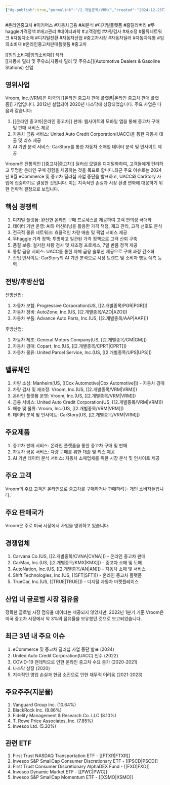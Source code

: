 ```yaml
---
{"dg-publish":true,"permalink":"/2.개별종목/VRM/","created":"2024-12-25T21:16:24.236+09:00","updated":"2025-07-29T21:37:05.360+09:00"}
---
```


#온라인중고차 #이커머스 #자동차금융 #AI분석 #디지털플랫폼 #홈딜리버리 #무haggle가격정책 #재고관리 #데이터과학 #고객경험 #차량검사 #재조정 #물류네트워크 #자동차소매 #디지털전환 #자동차산업 #중고차시장 #자동차딜러 #자동차유통 #임의소비재 #온라인중고차판매플랫폼 #중고차 

[[임의소비재\|임의소비재]] 섹터  
[[자동차 딜러 및 주유소\|자동차 딜러 및 주유소]](Automotive Dealers & Gasoline Stations) 산업

## 영위사업

Vroom, Inc.(VRM)은 미국의 [[온라인 중고차 판매 플랫폼\|온라인 중고차 판매 플랫폼]] 기업입니다. 2012년 설립되어 2020년 나스닥에 상장되었습니다. 주요 사업은 다음과 같습니다:

1. [[온라인 중고차\|온라인 중고차]] 판매: 웹사이트와 모바일 앱을 통해 중고차 구매 및 판매 서비스 제공
2. 자동차 금융 서비스: United Auto Credit Corporation(UACC)을 통한 자동차 대출 및 리스 제공
3. AI 기반 분석 서비스: CarStory를 통한 자동차 소매업 데이터 분석 및 인사이트 제공

Vroom은 전통적인 [[중고차\|중고차]] 딜러십 모델을 디지털화하여, 고객들에게 편리하고 투명한 온라인 구매 경험을 제공하는 것을 목표로 합니다.최근 주요 이슈로는 2024년 9월 eCommerce 및 중고차 딜러십 사업 중단을 발표하고, UACC와 CarStory 사업에 집중하기로 결정한 것입니다. 이는 지속적인 손실과 시장 환경 변화에 대응하기 위한 전략적 결정으로 보입니다.

## 핵심 경쟁력

1. 디지털 플랫폼: 완전한 온라인 구매 프로세스를 제공하여 고객 편의성 극대화
2. 데이터 기반 운영: AI와 머신러닝을 활용한 가격 책정, 재고 관리, 고객 선호도 분석
3. 전국적 물류 네트워크: 효율적인 차량 배송 및 픽업 서비스 제공
4. 무haggle 가격 정책: 투명하고 일관된 가격 정책으로 고객 신뢰 구축
5. 품질 보증: 철저한 차량 검사 및 재조정 프로세스, 7일 반품 정책 제공
6. 통합 금융 서비스: UACC를 통한 자체 금융 솔루션 제공으로 구매 과정 간소화
7. 산업 인사이트: CarStory의 AI 기반 분석으로 시장 트렌드 및 소비자 행동 예측 능력

## 전방/후방산업

전방산업:

1. 자동차 보험: Progressive Corporation(US, [[2.개별종목/PGR\|PGR]])
2. 자동차 정비: AutoZone, Inc.(US, [[2.개별종목/AZO\|AZO]])
3. 자동차 부품: Advance Auto Parts, Inc.(US, [[2.개별종목/AAP\|AAP]])

후방산업:

1. 자동차 제조: General Motors Company(US, [[2.개별종목/GM\|GM]])
2. 자동차 경매: Copart, Inc.(US, [[2.개별종목/CPRT\|CPRT]])
3. 자동차 물류: United Parcel Service, Inc.(US, [[2.개별종목/UPS\|UPS]])

## 밸류체인

1. 차량 소싱: Manheim(US, [[Cox Automotive\|Cox Automotive]]) - 자동차 경매
2. 차량 검사 및 재조정: Vroom, Inc.(US, [[2.개별종목/VRM\|VRM]])
3. 온라인 플랫폼 운영: Vroom, Inc.(US, [[2.개별종목/VRM\|VRM]])
4. 금융 서비스: United Auto Credit Corporation(US, [[2.개별종목/VRM\|VRM]])
5. 배송 및 물류: Vroom, Inc.(US, [[2.개별종목/VRM\|VRM]])
6. 데이터 분석 및 인사이트: CarStory(US, [[2.개별종목/VRM\|VRM]])

## 주요제품

1. 중고차 판매 서비스: 온라인 플랫폼을 통한 중고차 구매 및 판매
2. 자동차 금융 서비스: 차량 구매를 위한 대출 및 리스 제공
3. AI 기반 데이터 분석 서비스: 자동차 소매업체를 위한 시장 분석 및 인사이트 제공

## 주요 고객

Vroom의 주요 고객은 온라인으로 중고차를 구매하거나 판매하려는 개인 소비자들입니다.

## 주요 판매국가

Vroom은 주로 미국 시장에서 사업을 영위하고 있습니다.

## 경쟁업체

1. Carvana Co.(US, [[2.개별종목/CVNA\|CVNA]]) - 온라인 중고차 판매
2. CarMax, Inc.(US, [[2.개별종목/KMX\|KMX]]) - 중고차 소매 및 도매
3. AutoNation, Inc.(US, [[2.개별종목/AN\|AN]]) - 자동차 소매 및 서비스
4. Shift Technologies, Inc.(US, [[SFT\|SFT]]) - 온라인 중고차 플랫폼
5. TrueCar, Inc.(US, [[TRUE\|TRUE]]) - 디지털 자동차 마켓플레이스

## 산업 내 글로벌 시장 점유율

정확한 글로벌 시장 점유율 데이터는 제공되지 않았지만, 2022년 1분기 기준 Vroom은 미국 중고차 시장에서 약 3%의 점유율을 보유했던 것으로 보고되었습니다.

## 최근 3년 내 주요 이슈

1. eCommerce 및 중고차 딜러십 사업 중단 발표 (2024)
2. United Auto Credit Corporation(UACC) 인수 (2022)
3. COVID-19 팬데믹으로 인한 온라인 중고차 수요 증가 (2020-2021)
4. 나스닥 상장 (2020)
5. 지속적인 영업 손실과 현금 소진으로 인한 재무적 어려움 (2021-2023)

## 주요주주(지분율)

1. Vanguard Group Inc. (10.64%)
2. BlackRock Inc. (8.86%)
3. Fidelity Management & Research Co. LLC (8.10%)
4. T. Rowe Price Associates, Inc. (7.85%)
5. Invesco Ltd. (5.30%)

## 관련 ETF

1. First Trust NASDAQ Transportation ETF - [[FTXR\|FTXR]]
2. Invesco S&P SmallCap Consumer Discretionary ETF - [[PSCD\|PSCD]]
3. First Trust Consumer Discretionary AlphaDEX Fund - [[FXD\|FXD]]
4. Invesco Dynamic Market ETF - [[PWC\|PWC]]
5. Invesco S&P SmallCap Momentum ETF - [[XSMO\|XSMO]]